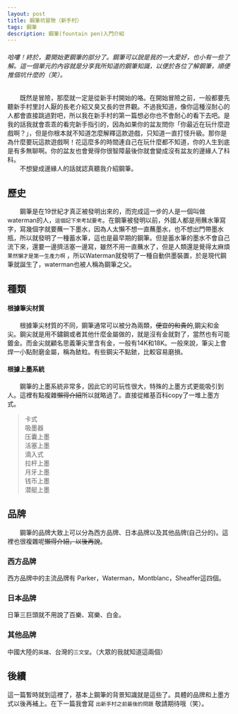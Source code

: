 ```yaml
---
layout: post
title: 鋼筆坑冒險（新手村）
tags: 鋼筆
description: 鋼筆(fountain pen)入門介紹
---
```


###### 哈嘍！終於，要開始更鋼筆的部分了。鋼筆可以說是我的一大愛好，也小有一些了解。這一個單元的內容就是分享我所知道的鋼筆知識，以便於各位了解鋼筆，順便推個坑什麼的（笑）。  

&emsp;&emsp;既然是冒險，那麼就一定是從新手村開始的咯。在開始冒險之前，一般都要先聽新手村里討人厭的長老介紹又臭又長的世界觀。不過我知道，像你這種沒耐心的人都會直接跳過對吧，所以我在新手村的第一篇想必你也不會耐心的看下去吧。是我的話我就會乖乖的看完新手指引的，因為如果你的盆友問你「你最近在玩什麼遊戲啊？」，但是你根本就不知道怎麼解釋這款遊戲，只知道一直打怪升級。那你是為什麼要玩這款遊戲啊！花這麼多的時間連自己在玩什麼都不知道，你的人生到底是有多無聊啊。你的盆友也會覺得你很智障最後你就會變成沒有盆友的邊緣人了科科。  
&emsp;&emsp;不想變成邊緣人的話就認真聽我介紹鋼筆。  

## 歷史
&emsp;&emsp;鋼筆是在19世紀才真正被發明出來的，而完成這一步的人是一個叫做waterman的人，`這個記下來考試要考`。在鋼筆被發明以前，外國人都是用蘸水筆寫字，寫幾個字就要蘸一下墨水，因為人太懶不想一直蘸墨水，也不想出門帶墨水瓶，所以就發明了一種蓄水筆，這也是最早期的鋼筆。但是蓄水筆的墨水不會自己流下來，還要一邊擠活塞一邊寫，雖然不用一直蘸水了，但是人類還是覺得太麻煩 `果然懶才是第一生產力啊` ，所以Waterman就發明了一種自動供墨裝置，於是現代鋼筆就誕生了，waterman也被人稱為鋼筆之父。  

## 種類  
#### 根據筆尖材質
&emsp;&emsp;根據筆尖材質的不同，鋼筆通常可以被分為兩類，<del>便宜的和貴的</del>,鋼尖和金尖。鋼尖就是用不鏽鋼或者其他什麼金屬做的，就是沒有金就對了，當然也有可能鍍金。而金尖就顧名思義筆尖里含有金，一般有14K和18K。一般來說，筆尖上會焊一小點耐磨金屬，稱為銥粒。有些鋼尖不點銥，比較容易磨損。

#### 根據上墨系統
&emsp;&emsp;鋼筆的上墨系統非常多，因此它的可玩性很大，特殊的上墨方式更能吸引到人。這裡有點複雜<del>懶得介紹</del>所以就略過了。直接從維基百科copy了一堆上墨方式。 
 
>卡式  
>吸墨器  
>压囊上墨  
>活塞上墨  
>滴入式  
>拉杆上墨  
>月牙上墨  
>钱币上墨  
>潜艇上墨  

## 品牌
&emsp;&emsp;鋼筆的品牌大致上可以分為西方品牌、日本品牌以及其他品牌(自己分的)。這裡也很複雜呢<del>懶得介紹，以後再說</del>。  

### 西方品牌
西方品牌中的主流品牌有 Parker，Waterman，Montblanc，Sheaffer這四個。

### 日本品牌
日筆三巨頭就不用說了百樂、寫樂、白金。

### 其他品牌
中國大陸的`英雄`、台灣的`三文堂`。（大眾的我就知道這兩個）

## 後續
這一篇暫時就到這裡了，基本上鋼筆的背景知識就是這些了。具體的品牌和上墨方式以後再補上。在下一篇我會寫 `出新手村之前最後的問題` 敬請期待哦（笑）。